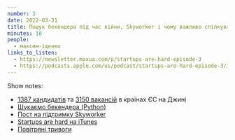 ```yaml
---
number: 3
date: 2022-03-31
title: Пошук бекендера під час війни, Skyworker і чому важливо спілкуватись з користувачами
minutes: 10
people:
  - максим-іщенко
links_to_listen:
  - https://newsletter.maxua.com/p/startups-are-hard-episode-3
  - https://podcasts.apple.com/us/podcast/startups-are-hard-episode-3/id1616301447?i=1000555838466
---
```


Show notes:

- [1387 кандидатів][1] та [3150 вакансій][2] в країнах ЄС на Джині
- [Шукаємо бекендера (Python)][3]
- [Пост на підтримку Skyworker][4]
- [Startups are hard на iTunes][5]
- [Повітряні тривоги][6]

[1]: https://djinni.co/developers/?region=eu
[2]: https://djinni.co/jobs/?region=eu
[3]: https://djinni.co/jobs/400076-middle-senior-python-developer-na-dzhin/
[4]: https://www.linkedin.com/posts/maksim_skyworker-%D0%B8%D0%B4%D1%91%D1%82-%D0%BD%D0%B0-%D1%80%D1%8B%D0%BD%D0%BA%D0%B8-%D0%B5%D0%B2%D1%80%D0%BE%D0%BF%D1%8B-%D0%BA%D0%B0%D0%BA-%D0%BD%D0%B0%D0%BF%D0%B8%D1%81%D0%B0%D0%BB%D0%B0-activity-6915155949758382080-hwMb?utm_source=linkedin_share&utm_medium=member_desktop_web
[5]: https://podcasts.apple.com/us/podcast/startups-are-hard/id1616301447
[6]: https://twitter.com/dp_standup
